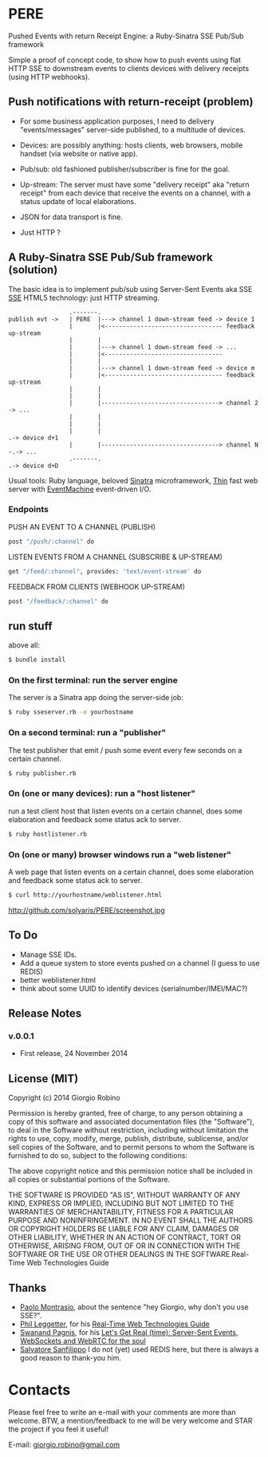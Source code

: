 PERE
====
Pushed Events with return Receipt Engine: a Ruby-Sinatra SSE Pub/Sub framework


Simple a proof of concept code, to show how to push events using flat HTTP SSE to downstream events to clients devices with delivery receipts (using HTTP webhooks).


## Push notifications with return-receipt (problem)

- For some business application purposes, I need to delivery "events/messages" server-side published, to a multitude of devices.


- Devices: are possibly anything: hosts clients, web browsers, mobile handset (via website or native app).

- Pub/sub: old fashioned publisher/subscriber is fine for the goal.


- Up-stream: The server must have some "delivery receipt" aka "return receipt" from each device that receive the events on a channel, with a status update of local elaborations.

- JSON for data transport is fine.

- Just HTTP ? 


## A Ruby-Sinatra SSE Pub/Sub framework (solution)

The basic idea is to implement pub/sub using Server-Sent Events aka SSE [SSE](http://www.w3.org/TR/eventsource/) HTML5 technology: just HTTP streaming.


```
                 .-------.
publish evt ->   | PERE  |---> channel 1 down-stream feed -> device 1
                 |       |<--------------------------------- feedback up-stream
                 |       |                
                 |       |---> channel 1 down-stream feed -> ...
                 |       |<---------------------------------
                 |       |                
                 |       |---> channel 1 down-stream feed -> device m
                 |       |<--------------------------------- feedback up-stream
                 |       | 
                 |       | 
                 |       |---------------------------------> channel 2 -> ...
                 |       |
                 |       | 
                 |       |                                              .-> device d+1
                 |       |---------------------------------> channel N -.-> ... 
                 .-------.                                              .-> device d+D

```


Usual tools: Ruby language, beloved [Sinatra](http://www.sinatrarb.com/) microframework, [Thin](https://github.com/macournoyer/thin/) fast web server with [EventMachine](https://github.com/eventmachine/eventmachine) event-driven I/O.


### Endpoints

PUSH AN EVENT TO A CHANNEL (PUBLISH)

```bash
post "/push/:channel" do
```

LISTEN EVENTS FROM A CHANNEL (SUBSCRIBE & UP-STREAM)

```bash
get "/feed/:channel", provides: 'text/event-stream' do
```

FEEDBACK FROM CLIENTS (WEBHOOK UP-STREAM)

```bash
post "/feedback/:channel" do
```

## run stuff

above all:

```bash
$ bundle install
```


### On the first terminal: run the server engine

The server is a Sinatra app doing the server-side job: 

```bash
$ ruby sseserver.rb -o yourhostname
```


### On a second terminal: run a "publisher" 

The test publisher that emit / push some event every few seconds on a certain channel.

```bash
$ ruby publisher.rb
```


### On (one or many devices): run a "host listener"

run a test client host that listen events on a certain channel, does some elaboration and feedback some status ack to server. 

```bash
$ ruby hostlistener.rb
```


### On (one or many) browser windows run a "web listener"  

A web page that listen events on a certain channel, does some elaboration and feedback some status ack to server. 

```bash
$ curl http://yourhostname/weblistener.html
```


http://github.com/solyaris/PERE/screenshot.jpg


## To Do

- Manage SSE IDs.
- Add a queue system to store events pushed on a channel (I guess to use REDIS)
- better weblistener.html
- think about some UUID to identify devices (serialnumber/IMEI/MAC?)


## Release Notes

### v.0.0.1 
- First release, 24 November 2014



## License (MIT)

Copyright (c) 2014 Giorgio Robino

Permission is hereby granted, free of charge, to any person obtaining a copy
of this software and associated documentation files (the "Software"), to deal
in the Software without restriction, including without limitation the rights
to use, copy, modify, merge, publish, distribute, sublicense, and/or sell
copies of the Software, and to permit persons to whom the Software is
furnished to do so, subject to the following conditions:

The above copyright notice and this permission notice shall be included in all
copies or substantial portions of the Software.

THE SOFTWARE IS PROVIDED "AS IS", WITHOUT WARRANTY OF ANY KIND, EXPRESS OR
IMPLIED, INCLUDING BUT NOT LIMITED TO THE WARRANTIES OF MERCHANTABILITY,
FITNESS FOR A PARTICULAR PURPOSE AND NONINFRINGEMENT. IN NO EVENT SHALL THE
AUTHORS OR COPYRIGHT HOLDERS BE LIABLE FOR ANY CLAIM, DAMAGES OR OTHER
LIABILITY, WHETHER IN AN ACTION OF CONTRACT, TORT OR OTHERWISE, ARISING FROM,
OUT OF OR IN CONNECTION WITH THE SOFTWARE OR THE USE OR OTHER DEALINGS IN THE
SOFTWARE.Real-Time Web Technologies Guide


## Thanks

- [Paolo Montrasio](https://github.com/pmontrasio), about the sentence "hey Giorgio, why don't you use SSE?".
- [Phil Leggetter](https://github.com/leggetter), for his [Real-Time Web Technologies Guide](http://www.leggetter.co.uk/real-time-web-technologies-guide)
- [Swanand Pagnis](https://github.com/swanandp), for his [Let's Get Real (time): Server-Sent Events, WebSockets and WebRTC for the soul](http://www.slideshare.net/swanandpagnis/lets-get-real-time-serversent-events-websockets-and-webrtc-for-the-soul)
- [Salvatore Sanfilippo](https://github.com/antirez) I do not (yet) used REDIS here, but there is always a good reason to thank-you him.


# Contacts

Please feel free to write an e-mail with your comments are more than welcome. BTW, a mention/feedback to me will be very welcome and STAR the project if you feel it useful!

E-mail: [giorgio.robino@gmail.com](mailto:giorgio.robino@gmail.com)
